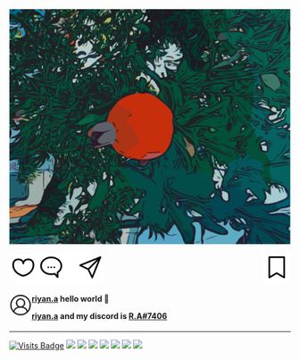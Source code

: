 <!--
**riyan-ahmed/riyan-ahmed** is a ✨ _special_ ✨ repository because its `README.md` (this file) appears on your GitHub profile.

Here are some ideas to get you started:

- 🔭 I’m currently working on ...
- 🌱 I’m currently learning ...
- 👯 I’m looking to collaborate on ...
- 🤔 I’m looking for help with ...
- 💬 Ask me about ...
- 📫 How to reach me: ...
- 😄 Pronouns: ...
- ⚡ Fun fact: ...
-->

<img src="logos/zakurotreenew.svg" alt="tree"/>

<p>
<a href="" target="blank"><img src="logos/like.svg" height="50" width="50" align="left"></a><a href="mailto:riyan.ahmed@outlook.com" target="blank"><img src="logos/comment.svg" height="50" width="50"></a><img src="logos/blank.svg" height="50" width="20"><a href="" target="blank"><img src="logos/send.svg" height="50" width="50" ></a><a href="" target="blank"><img src="logos/save.svg" align="right" height="50" width="50"></a>
</p>

<h4>
<img src="logos/user.svg" height="40" width="40" align="left">
<a href="https://www.instagram.com/riyan.a/" target="blank">riyan.a</a> <span>hello world 👋</span> 

<a href="https://www.instagram.com/riyan.a/" target="blank">riyan.a</a> and my discord is <a href="https://discord.com/users/320781028165812236" target="blank">R.A#7406</a>

</h4> 

* * *

[![Visits Badge](https://badges.pufler.dev/visits/riyanah/riyanah)](https://badges.pufler.dev) ![](https://img.shields.io/badge/​-Javascript-<COLOR>?style=flat&logo=javascript&logoColor=white) ![](https://img.shields.io/badge/​-Java-<COLOR>?style=flat&logo=java&logoColor=white) ![](https://img.shields.io/badge/​-Python-<COLOR>?style=flat&logo=python&logoColor=white) ![](https://img.shields.io/badge/​-Git-fa0?style=flat&logo=git&logoColor=white) ![](https://img.shields.io/badge/​-Github-fa0?style=flat&logo=github&logoColor=white) ![](https://img.shields.io/badge/​-VS_Code-0af?style=flat&logo=visual-studio-code&logoColor=white) ![](https://img.shields.io/badge/​-React-0af?style=flat&logo=react&logoColor=white) 


